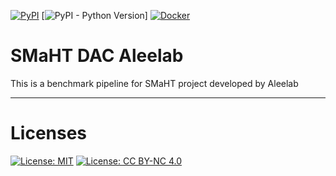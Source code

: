 [![PyPI](https://img.shields.io/pypi/v/snakefmt)](https://pypi.org/project/snakefmt/)
[![PyPI - Python Version](https://img.shields.io/pypi/pyversions/snakefmt)]
[![Docker](https://img.shields.io/badge/Docker-Community_20.10.11-2496ED?style=flat&logo=docker)](https://docs.docker.com/engine/release-notes/20.10/)

# SMaHT DAC Aleelab
This is a benchmark pipeline for SMaHT project developed by Aleelab

---

# Licenses
[![License: MIT](https://img.shields.io/badge/License-MIT-yellow.svg)](https://opensource.org/licenses/MIT)
[![License: CC BY-NC 4.0](https://img.shields.io/badge/License-CC_BY--NC_4.0-lightgrey.svg)](https://creativecommons.org/licenses/by-nc/4.0/)
